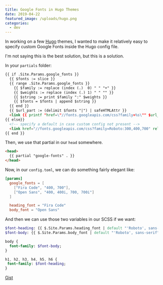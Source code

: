 ```yaml
---
title: Google Fonts in Hugo Themes
date: 2019-04-22
featured_image: /uploads/hugo.png
categories:
  - dev
---
```


In working on a few [Hugo](https://gohugo.io) themes, I wanted to make it relatively easy to specify custom Google Fonts inside the Hugo config file.

I'm not saying this is the best solution, but this is a solution.

In your `partials` folder:

```html
{{ if .Site.Params.google_fonts }}
  {{ $fonts := slice }}
  {{ range .Site.Params.google_fonts }}
    {{ $family := replace (index (.)  0) " " "+" }}
    {{ $weights := replace (index (.) 1) " " "" }}
    {{ $string := print $family ":" $weights }}
    {{ $fonts = $fonts | append $string }}
  {{ end }}
  {{ $url_part := (delimit $fonts "|") | safeHTMLAttr }}
  <link {{ printf "href=\"//fonts.googleapis.com/css?family=%s\"" $url_part | safeHTMLAttr }} rel="stylesheet">
{{ else}}
  <!-- specify a default in case custom config not present -->
  <link href="//fonts.googleapis.com/css?family=Roboto:300,400,700" rel="stylesheet">
{{ end }}
```

Then, we use that partial in our `head` somewhere.

```html
<head>
  {{ partial "google-fonts" . }}
</head>
```

Now, in our `config.toml`, we can do something fairly elegant like:

```toml
[params]
  google_fonts = [
    ["Fira Code", "400, 700"],
    ["Open Sans", "400, 400i, 700, 700i"]
  ]

  heading_font = "Fira Code"
  body_font = "Open Sans"
```

And then we can use those two variables in our SCSS if we want:

```sass
$font-heading: {{ $.Site.Params.heading_font | default "'Roboto', sans-serif" }};
$font-body: {{ $.Site.Params.body_font | default "'Roboto', sans-serif" }};

body {
  font-family: $font-body;
}

h1, h2, h3, h4, h5, h6 {
 font-family: $font-heading; 
}
```

[Gist](https://gist.github.com/jeremybise/a6afea2d4c7f9044180ffeb663a617cf)